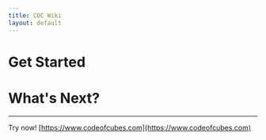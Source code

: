 ```yaml
---
title: COC Wiki
layout: default
---
```


# [](#header-1)Get Started

# [](#header-1)What's Next?

---

Try now! [https://www.codeofcubes.com](https://www.codeofcubes.com)
